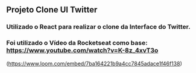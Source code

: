 ## Projeto Clone UI Twitter

### Utilizado o React para realizar o clone da Interface do Twitter.

### Foi utilizado o Vídeo da Rocketseat como base: https://www.youtube.com/watch?v=K-8z_4xvT3o

(https://www.loom.com/embed/7ba164221b9a4cc7845adace1f46f138)
